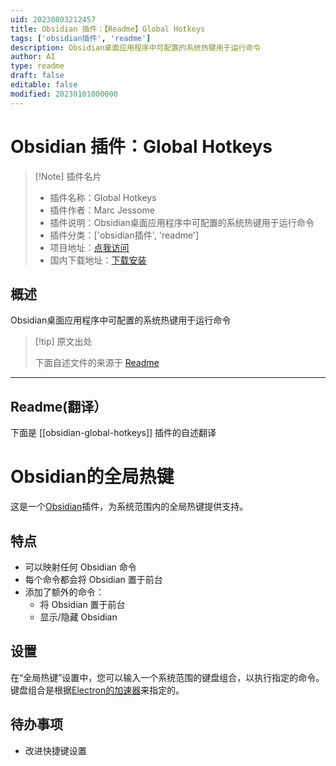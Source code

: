 ```yaml
---
uid: 20230803212457
title: Obsidian 插件：【Readme】Global Hotkeys
tags: ['obsidian插件', 'readme']
description: Obsidian桌面应用程序中可配置的系统热键用于运行命令
author: AI
type: readme
draft: false
editable: false
modified: 20230101000000
---
```


# Obsidian 插件：Global Hotkeys

> [!Note] 插件名片
> - 插件名称：Global Hotkeys
> - 插件作者：Marc Jessome
> - 插件说明：Obsidian桌面应用程序中可配置的系统热键用于运行命令
> - 插件分类：['obsidian插件', 'readme']
> - 项目地址：[点我访问](https://github.com/mjessome/obsidian-global-hotkeys)
> - 国内下载地址：[下载安装](https://pkmer.cn/products/plugin/pluginMarket/?obsidian-global-hotkeys)

## 概述

Obsidian桌面应用程序中可配置的系统热键用于运行命令



> [!tip] 原文出处
> 
>下面自述文件的来源于 [Readme](https://ghproxy.net/https://raw.githubusercontent.com/mjessome/obsidian-global-hotkeys/main/README.md)
> 

---

## Readme(翻译）

下面是 [[obsidian-global-hotkeys]] 插件的自述翻译



# Obsidian的全局热键

这是一个[Obsidian](https://obsidian.md)插件，为系统范围内的全局热键提供支持。

## 特点

- 可以映射任何 Obsidian 命令
- 每个命令都会将 Obsidian 置于前台
- 添加了额外的命令：
  - 将 Obsidian 置于前台
  - 显示/隐藏 Obsidian

## 设置

在“全局热键”设置中，您可以输入一个系统范围的键盘组合，以执行指定的命令。键盘组合是根据[Electron的加速器](https://www.electronjs.org/docs/api/accelerator)来指定的。

## 待办事项

- 改进快捷键设置



